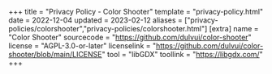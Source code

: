 +++
title = "Privacy Policy - Color Shooter"
template = "privacy-policy.html"
date = 2022-12-04
updated = 2023-02-12
aliases = ["privacy-policies/colorshooter","privacy-policies/colorshooter.html"]
[extra]
name = "Color Shooter"
sourcecode = "https://github.com/dulvui/color-shooter"
license = "AGPL-3.0-or-later"
licenselink = "https://github.com/dulvui/color-shooter/blob/main/LICENSE"
tool = "libGDX"
toollink = "https://libgdx.com/"
+++